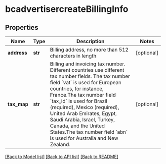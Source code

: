 # bcadvertisercreateBillingInfo

## Properties
Name | Type | Description | Notes
------------ | ------------- | ------------- | -------------
**address** | **str** | Billing address, no more than 512 characters in length | [optional] 
**tax_map** | **str** | Billing and invoicing tax number. Different countries use different tax number fields. The tax number field &#x60;vat&#x60; is used for European countries, for instance, France.The tax number field &#x60;tax_id&#x60; is used for Brazil (required), Mexico (required), United Arab Emirates, Egypt, Saudi Arabia, Israel, Turkey, Canada, and the United States.The tax number field &#x60;abn&#x60; is used for Australia and New Zealand. | [optional] 

[[Back to Model list]](../README.md#documentation-for-models) [[Back to API list]](../README.md#documentation-for-api-endpoints) [[Back to README]](../README.md)

